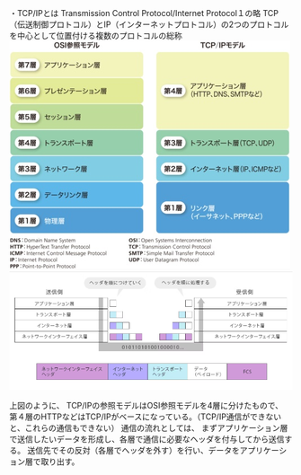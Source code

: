 ・TCP/IPとは
Transmission Control Protocol/Internet Protocol１の略
TCP（伝送制御プロトコル）とIP（インターネットプロトコル）の2つのプロトコルを中心として位置付ける複数のプロトコルの総称
![TCP/IPの参照モデル](/image/fb8gGkC.png)
![TCP/IP送信時の処理の流れ](/image/TCP・IP送信の流れ.png)

上図のように、
TCP/IPの参照モデルはOSI参照モデルを4層に分けたもので、
第４層のHTTPなどはTCP/IPがベースになっている。（TCP/IP通信ができないと、これらの通信もできない）
通信の流れとしては、
まずアプリケーション層で送信したいデータを形成し、各層で通信に必要なヘッダを付与してから送信する。
送信先でその反対（各層でヘッダを外す）を行い、データをアプリケーション層で取り出す。